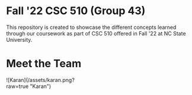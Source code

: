 # Fall '22 CSC 510 (Group 43)
This repository is created to showcase the different concepts learned through our coursework as part of CSC 510 offered in Fall '22 at NC State University.

# Meet the Team
<div style="width:200px ; height:200px">
![Karan](/assets/karan.png?raw=true "Karan")
<div>
